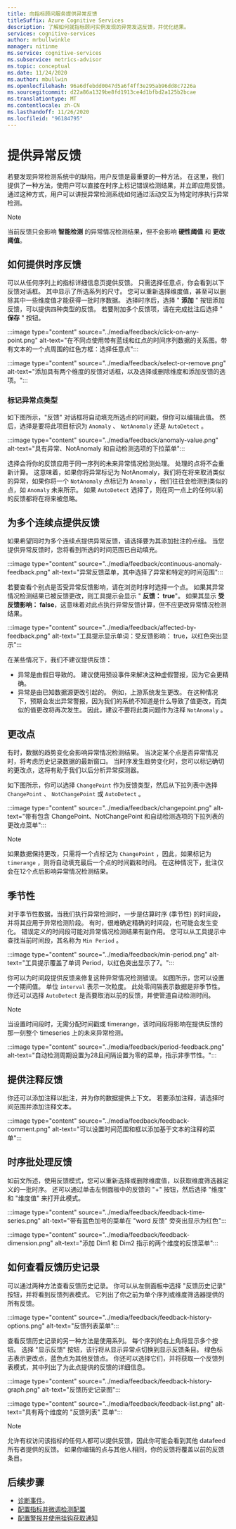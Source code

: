 ```yaml
---
title: 向指标顾问服务提供异常反馈
titleSuffix: Azure Cognitive Services
description: 了解如何就指标顾问实例发现的异常发送反馈，并优化结果。
services: cognitive-services
author: mrbullwinkle
manager: nitinme
ms.service: cognitive-services
ms.subservice: metrics-advisor
ms.topic: conceptual
ms.date: 11/24/2020
ms.author: mbullwin
ms.openlocfilehash: 96a6dfebdd0047d5a6f4ff3e295ab96dd8c7226a
ms.sourcegitcommit: d22a86a1329be8fd1913ce4d1bfbd2a125b2bcae
ms.translationtype: MT
ms.contentlocale: zh-CN
ms.lasthandoff: 11/26/2020
ms.locfileid: "96184795"
---
```

# <a name="provide-anomaly-feedback"></a>提供异常反馈

若要发现异常检测系统中的缺陷，用户反馈是最重要的一种方法。 在这里，我们提供了一种方法，使用户可以直接在时序上标记错误检测结果，并立即应用反馈。 通过这种方式，用户可以讲授异常检测系统如何通过活动交互为特定时序执行异常检测。 

> [!NOTE]
> 当前反馈只会影响 **智能检测** 的异常情况检测结果，但不会影响 **硬性阈值** 和 **更改阈值**。

## <a name="how-to-give-time-series-feedback"></a>如何提供时序反馈

可以从任何序列上的指标详细信息页提供反馈。 只需选择任意点，你会看到以下反馈对话框。 其中显示了所选系列的尺寸。 您可以重新选择维度值，甚至可以删除其中一些维度值才能获得一批时序数据。 选择时序后，选择 " **添加** " 按钮添加反馈，可以提供四种类型的反馈。 若要附加多个反馈项，请在完成批注后选择 " **保存** " 按钮。

:::image type="content" source="../media/feedback/click-on-any-point.png" alt-text="在不同点使用带有蓝线和红点的时间序列数据的关系图。带有文本的一个点周围的红色方框：选择任意点":::

:::image type="content" source="../media/feedback/select-or-remove.png" alt-text="添加具有两个维度的反馈对话框，以及选择或删除维度和添加反馈的选项。":::

### <a name="mark-the-anomaly-point-type"></a>标记异常点类型

如下图所示，"反馈" 对话框将自动填充所选点的时间戳，但你可以编辑此值。 然后，选择是要将此项目标识为 `Anomaly` 、 `NotAnomaly` 还是 `AutoDetect` 。

:::image type="content" source="../media/feedback/anomaly-value.png" alt-text="具有异常、NotAnomaly 和自动检测选项的下拉菜单":::

选择会将你的反馈应用于同一序列的未来异常情况检测处理。 处理的点将不会重新计算。 这意味着，如果你将异常标记为 NotAnomaly，我们将在将来取消类似的异常，如果你将一个 `NotAnomaly` 点标记为 `Anomaly` ，我们往往会检测到类似的点，如 `Anomaly` 未来所示。 如果 `AutoDetect` 选择了，则在同一点上的任何以前的反馈都将在将来被忽略。

## <a name="provide-feedback-for-multiple-continuous-points"></a>为多个连续点提供反馈 

如果希望同时为多个连续点提供异常反馈，请选择要为其添加批注的点组。 当您提供异常反馈时，您将看到所选的时间范围已自动填充。

:::image type="content" source="../media/feedback/continuous-anomaly-feedback.png" alt-text="异常反馈菜单，其中选择了异常和特定的时间范围":::

若要查看个别点是否受异常反馈影响，请在浏览时序时选择一个点。 如果其异常情况检测结果已被反馈更改，则工具提示会显示 " **反馈： true**"。 如果其显示 **受反馈影响： false**，这意味着对此点执行异常反馈计算，但不应更改异常情况检测结果。

:::image type="content" source="../media/feedback/affected-by-feedback.png" alt-text="工具提示显示单词：受反馈影响： true，以红色突出显示":::

在某些情况下，我们不建议提供反馈：

- 异常是由假日导致的。 建议使用预设事件来解决这种虚假警报，因为它会更精确。
- 异常是由已知数据源更改引起的。 例如，上游系统发生更改。 在这种情况下，预期会发出异常警报，因为我们的系统不知道是什么导致了值更改，而类似的值更改将再次发生。 因此，建议不要将此类问题作为注释 `NotAnomaly` 。

## <a name="change-points"></a>更改点

有时，数据的趋势变化会影响异常情况检测结果。 当决定某个点是否异常情况时，将考虑历史记录数据的最新窗口。 当时序发生趋势变化时，您可以标记确切的更改点，这将有助于我们以后分析异常探测器。

如下图所示，你可以选择 `ChangePoint` 作为反馈类型，然后从下拉列表中选择 `ChangePoint` 、 `NotChangePoint` 或 `AutoDetect` 。

:::image type="content" source="../media/feedback/changepoint.png" alt-text="带有包含 ChangePoint、NotChangePoint 和自动检测选项的下拉列表的更改点菜单":::

> [!NOTE]
> 如果数据保持更改，只需将一个点标记为 `ChangePoint` ，因此，如果标记为 `timerange` ，则将自动填充最后一个点的时间戳和时间。 在这种情况下，批注仅会在12个点后影响异常情况检测结果。

## <a name="seasonality"></a>季节性

对于季节性数据，当我们执行异常检测时，一步是估算时序 (季节性) 的时间段，并将其应用于异常检测阶段。 有时，很难确定精确的时间段，也可能会发生变化。 错误定义的时间段可能对异常情况检测结果有副作用。 您可以从工具提示中查找当前时间段，其名称为 `Min Period` 。

:::image type="content" source="../media/feedback/min-period.png" alt-text="工具提示覆盖了单词 Period，以红色突出显示了7。":::

你可以为时间段提供反馈来修复这种异常情况检测错误。 如图所示，您可以设置一个期间值。 单位 `interval` 表示一次粒度。 此处零间隔表示数据是非季节性。 你还可以选择 `AutoDetect` 是否要取消以前的反馈，并使管道自动检测时间。 
 
> [!NOTE]
> 当设置时间段时，无需分配时间戳或 timerange，该时间段将影响在提供反馈的那一刻整个 timeseries 上的未来异常检测。


:::image type="content" source="../media/feedback/period-feedback.png" alt-text="自动检测周期设置为28且间隔设置为零的菜单，指示非季节性。":::

## <a name="provide-comment-feedback"></a>提供注释反馈

你还可以添加注释以批注，并为你的数据提供上下文。 若要添加注释，请选择时间范围并添加注释文本。

:::image type="content" source="../media/feedback/feedback-comment.png" alt-text="可以设置时间范围和框以添加基于文本的注释的菜单":::

## <a name="time-series-batch-feedback"></a>时序批处理反馈

如前文所述，使用反馈模式，您可以重新选择或删除维度值，以获取维度筛选器定义的一批时序。 还可以通过单击左侧面板中的反馈的 "+" 按钮，然后选择 "维度" 和 "维度值" 来打开此模式。

:::image type="content" source="../media/feedback/feedback-time-series.png" alt-text="带有蓝色加号的菜单在 &quot;word 反馈&quot; 旁突出显示为红色":::

:::image type="content" source="../media/feedback/feedback-dimension.png" alt-text="添加 Dim1 和 Dim2 指示的两个维度的反馈菜单":::

## <a name="how-to-view-feedback-history"></a>如何查看反馈历史记录

可以通过两种方法查看反馈历史记录。 你可以从左侧面板中选择 "反馈历史记录" 按钮，并将看到反馈列表模式。 它列出了你之前为单个序列或维度筛选器提供的所有反馈。

:::image type="content" source="../media/feedback/feedback-history-options.png" alt-text="反馈列表菜单":::

查看反馈历史记录的另一种方法是使用系列。 每个序列的右上角将显示多个按钮。 选择 "显示反馈" 按钮，该行将从显示异常点切换到显示反馈条目。 绿色标志表示更改点，蓝色点为其他反馈点。 你还可以选择它们，并将获取一个反馈列表模式，其中列出了为此点提供的反馈的详细信息。

:::image type="content" source="../media/feedback/feedback-history-graph.png" alt-text="反馈历史记录图":::

:::image type="content" source="../media/feedback/feedback-list.png" alt-text="具有两个维度的 &quot;反馈列表&quot; 菜单":::

> [!NOTE]
> 允许有权访问该指标的任何人都可以提供反馈，因此你可能会看到其他 datafeed 所有者提供的反馈。 如果你编辑的点与其他人相同，你的反馈将覆盖以前的反馈条目。       

## <a name="next-steps"></a>后续步骤
- [诊断事件](diagnose-incident.md)。
- [配置指标并微调检测配置](configure-metrics.md)
- [配置警报并使用挂钩获取通知](../how-tos/alerts.md)